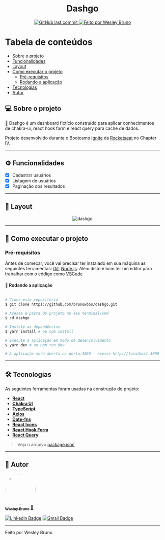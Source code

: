 <h1 align="center">
	Dashgo
</h1>

<p align="center">

  <a href="https://github.com/brunowbbs/dashgo/commits/main/">
    <img alt="GitHub last commit" src="https://img.shields.io/github/last-commit/brunowbbs/dashgo?style=flat-square&">
  </a>

  <a href="https://linkedin.com/in/brunowbbs">
    <img alt="Feito por Wesley Bruno" src="https://img.shields.io/badge/feito%20por-Wesley%20Bruno-%237519C1?style=flat-square&">
  </a>


</p>

<!-- <h4 align="center">
	🚧 🚀 Concluído 🚀 🚧
</h4> -->

Tabela de conteúdos
=================
<!--ts-->
   * [Sobre o projeto](#-sobre-o-projeto)
   * [Funcionalidades](#%EF%B8%8F-funcionalidades)
   * [Layout](#-layout)
   * [Como executar o projeto](#-como-executar-o-projeto)
     * [Pré-requisitos](#pré-requisitos)
     * [Rodando a aplicação](#-rodando-a-aplicação)
   * [Tecnologias](#-tecnologias)
   * [Autor](#-autor)
<!--te-->


## 💻 Sobre o projeto

🧭 Dashgo é um dashboard fictício construído para aplicar conhecimentos de chakra-ui, react hook form e react query para cache de dados.

Projeto desenvolvido durante o Bootcamp [Ignite](https://rocketseat.com.br/ignite) da [Rocketseat](https://rocketseat.com.br/) no Chapter IV.

---

## ⚙️ Funcionalidades

- [x] Cadastrar usuários
- [x] Listagem de usuários
- [x] Paginação dos resultados

---

## 🎨 Layout

<p align="center" style="display: flex; align-items: flex-start; justify-content: center;">
  <img alt="dashgo" title="#dashgo" src="https://github.com/brunowbbs/dashgo/blob/main/.github/Macbook-Pro.png?raw=true" />
</p>

---

## 🚀 Como executar o projeto

### Pré-requisitos

Antes de começar, você vai precisar ter instalado em sua máquina as seguintes ferramentas:
[Git](https://git-scm.com), [Node.js](https://nodejs.org/en/).
Além disto é bom ter um editor para trabalhar com o código como [VSCode](https://code.visualstudio.com/)




#### 🧭 Rodando a aplicação

```bash

# Clone este repositório
$ git clone https://github.com/brunowbbs/dashgo.git

# Acesse a pasta do projeto no seu terminal/cmd
$ cd dashgo

# Instale as dependências
$ yarn install # ou npm install

# Execute a aplicação em modo de desenvolvimento
$ yarn dev # ou npm run dev

# A aplicação será aberta na porta:3000 - acesse http://localhost:3000

```

---

## 🛠 Tecnologias

As seguintes ferramentas foram usadas na construção do projeto:

-   **[React](https://reactjs.org/)**
-   **[Chakra UI](https://chakra-ui.com/)**
-   **[TypeScript](https://www.typescriptlang.org/)**
-   **[Axios](https://github.com/axios/axios)**
-   **[Date-fns](https://date-fns.org/)**
-   **[React Icons](https://react-icons.github.io/react-icons/)**
-   **[React Hook Form](https://react-hook-form.com/)**
-   **[React Query](https://react-query.tanstack.com/)**

> Veja o arquivo  [package.json](https://github.com/brunowbbs/main/blob/main/package.json)

---

## 🦸 Autor

<a href="https://https://app.rocketseat.com.br/me/wesley-bruno-barbosa-silva-04826">
 <img style="border-radius: 50px;" src="https://github.com/brunowbbs.png" width="100px;" alt=""/>
 <br />
 <sub><b>Wesley Bruno</b></sub></a> <a href="https://https://app.rocketseat.com.br/me/wesley-bruno-barbosa-silva-04826" title="Rocketseat">🚀</a>
 <br />

[![Linkedin Badge](https://img.shields.io/badge/-Wesley%20Bruno-blue?style=flat-square&logo=Linkedin&logoColor=white&link=https://www.linkedin.com/in/brunowbbs/)](https://www.linkedin.com/in/brunowbbs/)
[![Gmail Badge](https://img.shields.io/badge/-engwesleybruno@gmail.com-c14438?style=flat-square&logo=Gmail&logoColor=white&link=mailto:engwesleybruno@gmail.com)](mailto:engwesleybruno@gmail.com)

---

Feito por Wesley Bruno.
